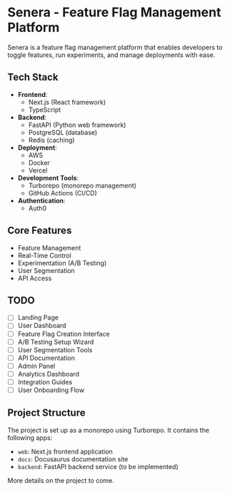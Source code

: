 # Senera - Feature Flag Management Platform

Senera is a feature flag management platform that enables developers to toggle features, run experiments, and manage deployments with ease.

## Tech Stack

- **Frontend**:
  - Next.js (React framework)
  - TypeScript
- **Backend**:
  - FastAPI (Python web framework)
  - PostgreSQL (database)
  - Redis (caching)
- **Deployment**:
  - AWS
  - Docker
  - Vercel
- **Development Tools**:
  - Turborepo (monorepo management)
  - GitHub Actions (CI/CD)
- **Authentication**:
  - Auth0

## Core Features

- Feature Management
- Real-Time Control
- Experimentation (A/B Testing)
- User Segmentation
- API Access

## TODO

- [ ] Landing Page
- [ ] User Dashboard
- [ ] Feature Flag Creation Interface
- [ ] A/B Testing Setup Wizard
- [ ] User Segmentation Tools
- [ ] API Documentation
- [ ] Admin Panel
- [ ] Analytics Dashboard
- [ ] Integration Guides
- [ ] User Onboarding Flow

## Project Structure

The project is set up as a monorepo using Turborepo. It contains the following apps:

- `web`: Next.js frontend application
- `docs`: Docusaurus documentation site
- `backend`: FastAPI backend service (to be implemented)

More details on the project to come.
